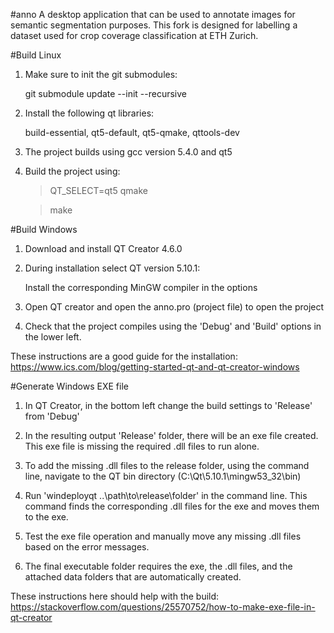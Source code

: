 #anno 
A desktop application that can be used to annotate images for semantic segmentation purposes. This fork is designed for labelling a dataset used for crop coverage classification at ETH Zurich. 

#Build Linux
1. Make sure to init the git submodules:
	
	git submodule update --init --recursive

2. Install the following qt libraries:

	build-essential, qt5-default, qt5-qmake, qttools-dev

3. The project builds using gcc version 5.4.0 and qt5

4. Build the project using:
	
	> QT_SELECT=qt5 qmake

	> make

#Build Windows
1. Download and install QT Creator 4.6.0

2. During installation select QT version 5.10.1:

	Install the corresponding MinGW compiler in the options
	
3. Open QT creator and open the anno.pro (project file) to open the project

4. Check that the project compiles using the 'Debug' and 'Build' options in the lower left.

These instructions are a good guide for the installation: https://www.ics.com/blog/getting-started-qt-and-qt-creator-windows

#Generate Windows EXE file
1. In QT Creator, in the bottom left change the build settings to 'Release' from 'Debug'

2. In the resulting output 'Release' folder, there will be an exe file created. This exe file is missing the required .dll files to run alone. 

3. To add the missing .dll files to the release folder, using the command line, navigate to the QT bin directory (C:\Qt\5.10.1\mingw53_32\bin)

4. Run 'windeployqt ..\path\to\release\folder\' in the command line. This command finds the corresponding .dll files for the exe and moves them to the exe. 

5. Test the exe file operation and manually move any missing .dll files based on the error messages. 

6. The final executable folder requires the exe, the .dll files, and the attached data folders that are automatically created. 

These instructions here should help with the build: https://stackoverflow.com/questions/25570752/how-to-make-exe-file-in-qt-creator


